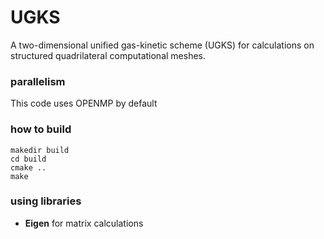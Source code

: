 # UGKS
A two-dimensional unified gas-kinetic scheme (UGKS) for calculations on structured quadrilateral computational meshes.
### parallelism
This code uses OPENMP by default

### how to build
```
makedir build
cd build
cmake ..
make 
```

### using libraries
- **Eigen** for matrix calculations
